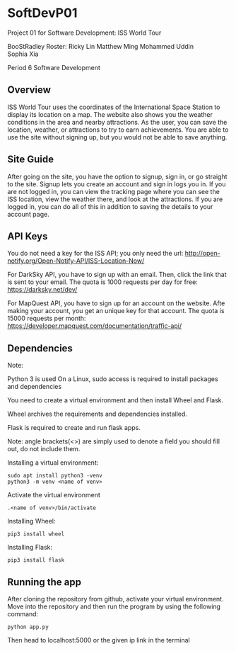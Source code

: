 # SoftDevP01
Project 01 for Software Development: ISS World Tour

BooStRadley Roster:
Ricky Lin 
Matthew Ming 
Mohammed Uddin  
Sophia Xia

Period 6 Software Development

## Overview 

ISS World Tour uses the coordinates of the International Space Station to display its location on a map. The website also shows you the weather conditions in the area and nearby attractions. As the user, you can save the location, weather, or attractions to try to earn achievements. You are able to use the site without signing up, but you would not be able to save anything. 

## Site Guide 

After going on the site, you have the option to signup, sign in, or go straight to the site. Signup lets you create an account and sign in logs you in. If you are not logged in, you can view the tracking page where you can see the ISS location, view the weather there, and look at the attractions. If you are logged in, you can do all of this in addition to saving the details to your account page. 

## API Keys

You do not need a key for the ISS API; you only need the url: http://open-notify.org/Open-Notify-API/ISS-Location-Now/ 

For DarkSky API, you have to sign up with an email. Then, click the link that is sent to your email. The quota is 1000 requests per day for free: https://darksky.net/dev/

For MapQuest API, you have to sign up for an account on the website. Afte making your account, you get an unique key for that account. The quota is 15000 requests per month: https://developer.mapquest.com/documentation/traffic-api/

## Dependencies

Note:

Python 3 is used
On a Linux, sudo access is required to install packages and dependencies  

You need to create a virtual environment and then install Wheel and Flask.

Wheel archives the requirements and dependencies installed.  

Flask is required to create and run flask apps. 

Note: angle brackets(<>) are simply used to denote a field you should fill out, do not include them.

Installing a virtual environment:

```
sudo apt install python3 -venv
python3 -m venv <name of venv>
```

Activate the virtual environment

```
.<name of venv>/bin/activate
```

Installing Wheel:

```
pip3 install wheel
```

Installing Flask:

```
pip3 install flask
```

## Running the app

After cloning the repository from github, activate your virtual environment. Move into the repository and then run the program by using the following command:

```
python app.py
```

Then head to localhost:5000 or the given ip link in the terminal 
